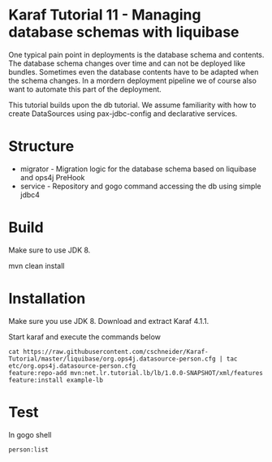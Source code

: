 # Karaf Tutorial 11 - Managing database schemas with liquibase

One typical pain point in deployments is the database schema and contents. The database schema changes over time and can not be deployed like bundles. Sometimes even the database contents have to be adapted when the schema changes. In a mordern deployment pipeline we of course also want to automate this part of the deployment.

This tutorial builds upon the db tutorial. We assume familiarity with how to create DataSources using pax-jdbc-config and declarative services.

# Structure

* migrator - Migration logic for the database schema based on liquibase and ops4j PreHook
* service - Repository and gogo command accessing the db using simple jdbc4

# Build

Make sure to use JDK 8.

mvn clean install

# Installation

Make sure you use JDK 8.
Download and extract Karaf 4.1.1.

Start karaf and execute the commands below

```Shell
cat https://raw.githubusercontent.com/cschneider/Karaf-Tutorial/master/liquibase/org.ops4j.datasource-person.cfg | tac etc/org.ops4j.datasource-person.cfg
feature:repo-add mvn:net.lr.tutorial.lb/lb/1.0.0-SNAPSHOT/xml/features
feature:install example-lb
```

# Test

In gogo shell

```Shell
person:list
```
